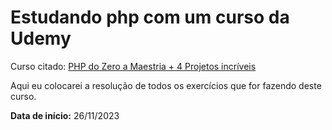 # Estudando php com um curso da Udemy

Curso citado: [PHP do Zero a Maestria + 4 Projetos incríveis](https://www.udemy.com/course/php-do-zero-a-maestria-com-projetos-incriveis/)

Aqui eu colocarei a resolução de todos os exercícios que for fazendo deste curso.

**Data de início:** 26/11/2023
